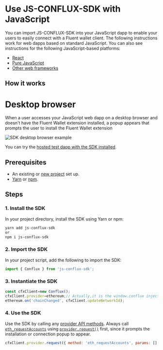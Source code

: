 # Use JS-CONFLUX-SDK  with JavaScript

You can import JS-CONFLUX-SDK into your JavaScript dapp to enable your users to easily connect
with a Fluent wallet client.
The following instructions work for web dapps based on standard JavaScript.
You can also see instructions for the following JavaScript-based platforms:

- [React](react.md)
- [Pure JavaScript](pure-js.md)
- [Other web frameworks](other-web-frameworks.md)


## How it works

<!--tabs-->

# Desktop browser

When a user accesses your JavaScript web dapp on a desktop browser and doesn't have the Fluent Wallet
extension installed, a popup appears that prompts the user to install the Fluent Wallet extension 

![SDK desktop browser example](../../../assets/sdk-desktop-browser.gif)

<!--/tabs-->

You can try the
[hosted test dapp with the SDK installed](https://c0f4f41c-2f55-4863-921b-sdk-docs.github.io/test-dapp-2/).

## Prerequisites

- An existing or [new project](../../../get-started/set-up-dev-environment.md) set up.
- [Yarn](https://yarnpkg.com/getting-started/install) or
  [npm](https://docs.npmjs.com/downloading-and-installing-node-js-and-npm).

## Steps

### 1. Install the SDK

In your project directory, install the SDK using Yarn or npm:

```bash
yarn add js-conflux-sdk
or
npm i js-conflux-sdk
```

### 2. Import the SDK

In your project script, add the following to import the SDK:

```javascript
import { Conflux } from 'js-conflux-sdk';
```

### 3. Instantiate the SDK

```javascript
const cfxClient=new Conflux();
cfxClient.provider=ethereum;// Actually,it is the window.conflux injected by Fluent Wallet. You can also access via window.ethereum
ethereum.on('chainChanged', cfxClient.updateNetworkId); 
```

### 4. Use the SDK

Use the SDK by calling any [provider API methods](../../../reference/provider-api.md).
Always call [`eth_requestAccounts`](../../../reference/rpc-api.md#eth_requestaccounts) using
[`provider.request()`](../../../reference/provider-api.md#windowethereumrequestargs) first, since it
prompts the installation or connection popup to appear.

```javascript
cfxClient.provider.request({ method: 'eth_requestAccounts', params: [] });
```
